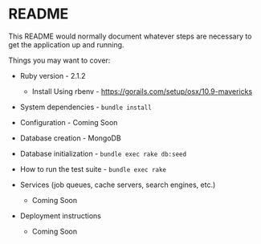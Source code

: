 # README

This README would normally document whatever steps are necessary to get the
application up and running.

Things you may want to cover:

* Ruby version - 2.1.2
  * Install Using rbenv - https://gorails.com/setup/osx/10.9-mavericks


* System dependencies - `bundle install`

* Configuration - Coming Soon

* Database creation - MongoDB

* Database initialization - `bundle exec rake db:seed`

* How to run the test suite - `bundle exec rake`

* Services (job queues, cache servers, search engines, etc.)
  * Coming Soon

* Deployment instructions
  * Coming Soon
